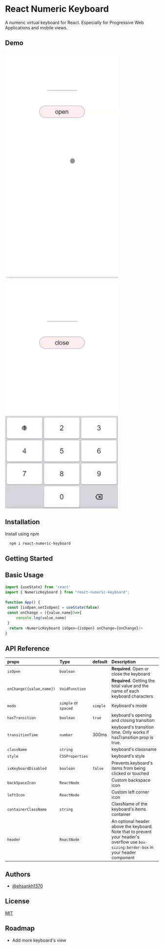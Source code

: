 
# React Numeric Keyboard

A numeric virtual keyboard for React. Especially for Progressive Web Applications and mobile views.


## Demo

![React-Numeric-Keyboard](https://github.com/ehsankh1370/ehsankh1370/blob/99c28e421e148c050bb6d8afaa90f8383ed12266/simple.gif) 

![React-Numeric-Keyboard](https://github.com/ehsankh1370/ehsankh1370/blob/99c28e421e148c050bb6d8afaa90f8383ed12266/spaced.gif)
## Installation

Install using npm

```bash
  npm i react-numeric-keyboard
```
    
## Getting Started


## Basic Usage

```javascript
import {useState} from 'react'
import { NumericKeyboard } from "react-numeric-keyboard";

function App() {
 const [isOpen,setIsOpen] = useState(false)
 const onChange = ({value,name})=>{
     console.log(value,name)
 }
  return <NumericKeyboard isOpen={isOpen} onChange={onChange}/>
}
```


## API Reference



| props | Type     | default    | Description   |
| :-------- | :-------  |:-------| :------------------------- |
| `isOpen` | `boolean` |  |     **Required**. Open or close the keyboard |
| `onChange({value,name})`      | `VoidFunction` | | **Required**. Getting the total value and the name of each keyboard characters|
| `mode`      | `simple` or `spaced` | `simple` | Keyboard's mode|
| `hasTransition` | `boolean` | `true` | keyboard's opening and closing transition |
| `transitionTime` | `number` |300ms|  keyboard's transition time. Only works if hasTransition prop is true.|
| `className` | `string` | |   keyboard's classname|
| `style` | `CSSProperties` | | keyboard's style|
| `isKeyboardDisabled` | `boolean` |`false`| Prevents keyboard's items from being clicked or touched|
| `backSpaceIcon` | `ReactNode` | | Custom backspace icon|
| `leftIcon` | `ReactNode` | | Custom left corner icon|
| `containerClassName` | `string` | | ClassName of the keyboard's items container|
| `header` | `ReactNode` | | An optional header above the keyboard. Note that to prevent your header's overflow use `box-sizing:border-box` in your header component|






## Authors

- [@ehsankh1370](https://www.github.com/ehsankh1370)


## License

[MIT](https://choosealicense.com/licenses/mit/)


## Roadmap

- Add more keyboard's view


